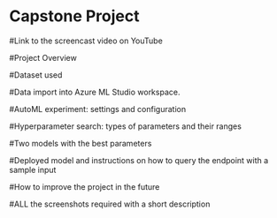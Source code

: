 # Capstone Project

#Link to the screencast video on YouTube 

#Project Overview

#Dataset used

#Data import into Azure ML Studio workspace.

#AutoML experiment: settings and configuration

#Hyperparameter search: types of parameters and their ranges

#Two models with the best parameters

#Deployed model and instructions on how to query the endpoint with a sample input

#How to improve the project in the future

#ALL the screenshots required with a short description
